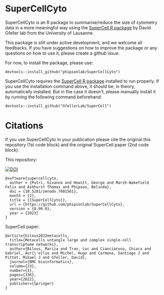 # SuperCellCyto
 
SuperCellCyto is an R package to summarise/reduce the size of cytometry data in a more meaningful way using the [SuperCell R package](https://github.com/GfellerLab/SuperCell) by David Gfeller lab from the University of Lausanne. 

This package is still under active development, and we welcome all feedbacks. 
If you have suggestions on how to improve the package or any questions on how to use it, please create a github issue. 

For now, to install the package, please use:

```
devtools::install_github("phipsonlab/SuperCellCyto")
```

SuperCellCyto requires the [SuperCell R package](https://github.com/GfellerLab/SuperCell)
installed to run properly.
If you use the installation command above, it should be, in theory, automatically installed. 
But in the case it doesn't, please manually install it by running the following command beforehand:

```
devtools::install_github("GfellerLab/SuperCell")
```

# Citations

If you use SuperCellCyto in your publication please cite the original this repository (1st code block) and the original SuperCell paper (2nd code block).

This repository:

[![DOI](https://zenodo.org/badge/592222314.svg)](https://zenodo.org/badge/latestdoi/592222314)

```
@software{supercellcyto,
  author = {Putri, Givanna and Howitt, George and Marsh-Wakefield Felix and Ashhurst Thomas and Phipson, Belinda},
  doi = {10.5281/zenodo.7601561},
  month = {2},
  title = {{SuperCellCyto}},
  url = {https://github.com/phipsonlab/SuperCellCyto},
  version = {0.99.0},
  year = {2023}
}
```


SuperCell paper:

```
@article{bilous2022metacells,
  title={Metacells untangle large and complex single-cell transcriptome networks},
  author={Bilous, Mariia and Tran, Loc and Cianciaruso, Chiara and Gabriel, Aur{\'e}lie and Michel, Hugo and Carmona, Santiago J and Pittet, Mikael J and Gfeller, David},
  journal={BMC bioinformatics},
  volume={23},
  number={1},
  pages={336},
  year={2022},
  publisher={Springer}
}
```
